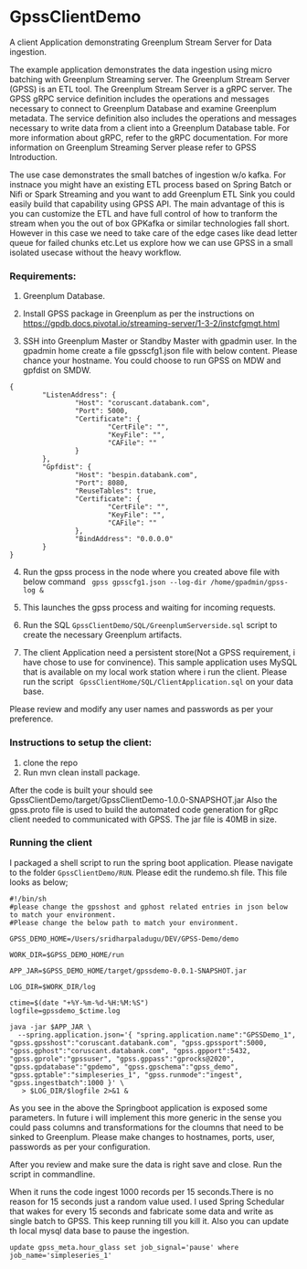 # GpssClientDemo

A client Application demonstrating Greenplum Stream Server for Data ingestion.

The example application  demonstrates the data ingestion using micro batching with Greenplum Streaming server. The Greenplum Stream Server (GPSS) is an ETL  tool. The Greenplum Stream Server is a gRPC server. The GPSS gRPC service definition includes the operations and messages necessary to connect to Greenplum Database and examine Greenplum metadata. The service definition also includes the operations and messages necessary to write data from a client into a Greenplum Database table. For more information about gRPC, refer to the gRPC documentation. For more information on Greenplum Streaming Server please refer to GPSS Introduction.

The use case demonstrates the small batches of ingestion w/o kafka. For instnace you might have an existing ETL process based on Spring Batch or Nifi or Spark Streaming and you want to add Greenplum ETL Sink you could easily build that capability using GPSS API. The main advantage of this is you can customize the ETL and have full control of how to tranform the stream when you the out of box GPKafka or similar technologies fall short. However in this case we need to take care of the edge cases like dead letter queue for failed chunks etc.Let us explore how we can use GPSS in a small isolated usecase without the heavy workflow.

### Requirements:
1. Greenplum Database. 

2. Install GPSS package in Greenplum as per the instructions on https://gpdb.docs.pivotal.io/streaming-server/1-3-2/instcfgmgt.html

3. SSH into Greenplum Master or Standby Master with gpadmin user. In the gpadmin home create a file gpsscfg1.json file with below content. Please chance your hostname. You could choose to run GPSS on MDW and gpfdist on SMDW.
```
{
        "ListenAddress": {
                "Host": "coruscant.databank.com",
                "Port": 5000,
                "Certificate": {
                        "CertFile": "",
                        "KeyFile": "",
                        "CAFile": ""
                }
        },
        "Gpfdist": {
                "Host": "bespin.databank.com",
                "Port": 8080,
                "ReuseTables": true,
                "Certificate": {
                        "CertFile": "",
                        "KeyFile": "",
                        "CAFile": ""
                },
                "BindAddress": "0.0.0.0"
        }
}
```
4. Run the gpss process in the node where you created above file with below command
 ```  gpss gpsscfg1.json --log-dir /home/gpadmin/gpss-log & ```

5. This launches the gpss process and waiting for incoming requests.

6. Run the SQL ```GpssClientDemo/SQL/GreenplumServerside.sql``` script to create the necessary Greenplum artifacts.

7. The client Application need a persistent store(Not a GPSS requirement, i have chose to use for convinence). This sample application uses MySQL that is available on my local work station where i run the client. Please run the script ``` GpssClientHome/SQL/ClientApplication.sql``` on your data base. 

Please review and modify any user names and passwords as per your preference.

### Instructions to setup the client:
1. clone the repo
2. Run mvn clean install package.

After the code is built your should see GpssClientDemo/target/GpssClientDemo-1.0.0-SNAPSHOT.jar
Also the gpss.proto file is used to build the automated code generation for gRpc client needed to communicated with GPSS. The jar file is 40MB in size.

### Running the client
I packaged a shell script to run the spring boot application. Please navigate to the folder ``` GpssClientDemo/RUN ```.
Please edit the rundemo.sh file. This file looks as below;
```
#!/bin/sh
#please change the gpsshost and gphost related entries in json below to match your environment.
#Please change the below path to match your environment.

GPSS_DEMO_HOME=/Users/sridharpaladugu/DEV/GPSS-Demo/demo

WORK_DIR=$GPSS_DEMO_HOME/run

APP_JAR=$GPSS_DEMO_HOME/target/gpssdemo-0.0.1-SNAPSHOT.jar

LOG_DIR=$WORK_DIR/log

ctime=$(date "+%Y-%m-%d-%H:%M:%S")
logfile=gpssdemo_$ctime.log

java -jar $APP_JAR \
  --spring.application.json='{ "spring.application.name":"GPSSDemo_1", "gpss.gpsshost":"coruscant.databank.com", "gpss.gpssport":5000, "gpss.gphost":"coruscant.databank.com", "gpss.gpport":5432, "gpss.gprole":"gpssuser", "gpss.gppass":"gprocks@2020", "gpss.gpdatabase":"gpdemo", "gpss.gpschema":"gpss_demo", "gpss.gptable":"simpleseries_1", "gpss.runmode":"ingest", "gpss.ingestbatch":1000 }' \
   > $LOG_DIR/$logfile 2>&1 &

```
As you see in the above the Springboot application is exposed some parameters. In future i will implement this more generic in the sense you could pass columns and transformations for the cloumns that need to be sinked to Greenplum.
Please make changes to hostnames, ports, user, passwords as per your configuration.

After you review and make sure the data is right save and close. Run the script in commandline.

When it runs the code ingest 1000 records per 15 seconds.There is no reason for 15 seconds just a random value used. I used Spring Schedular that wakes for every 15 seconds and fabricate some data and write as single batch to GPSS. This keep running till you kill it. Also you can update th local mysql data base to pause the ingestion.

``` update gpss_meta.hour_glass set job_signal='pause' where job_name='simpleseries_1' ```
